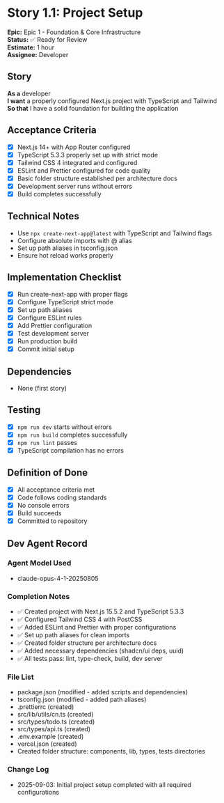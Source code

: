 # Story 1.1: Project Setup

**Epic:** Epic 1 - Foundation & Core Infrastructure  
**Status:** ✅ Ready for Review  
**Estimate:** 1 hour  
**Assignee:** Developer

## Story

**As a** developer  
**I want** a properly configured Next.js project with TypeScript and Tailwind  
**So that** I have a solid foundation for building the application

## Acceptance Criteria

- [x] Next.js 14+ with App Router configured
- [x] TypeScript 5.3.3 properly set up with strict mode
- [x] Tailwind CSS 4 integrated and configured
- [x] ESLint and Prettier configured for code quality
- [x] Basic folder structure established per architecture docs
- [x] Development server runs without errors
- [x] Build completes successfully

## Technical Notes

- Use `npx create-next-app@latest` with TypeScript and Tailwind flags
- Configure absolute imports with @ alias
- Set up path aliases in tsconfig.json
- Ensure hot reload works properly

## Implementation Checklist

- [x] Run create-next-app with proper flags
- [x] Configure TypeScript strict mode
- [x] Set up path aliases
- [x] Configure ESLint rules
- [x] Add Prettier configuration
- [x] Test development server
- [x] Run production build
- [x] Commit initial setup

## Dependencies

- None (first story)

## Testing

- [x] `npm run dev` starts without errors
- [x] `npm run build` completes successfully
- [x] `npm run lint` passes
- [x] TypeScript compilation has no errors

## Definition of Done

- [x] All acceptance criteria met
- [x] Code follows coding standards
- [x] No console errors
- [x] Build succeeds
- [x] Committed to repository

## Dev Agent Record

### Agent Model Used

- claude-opus-4-1-20250805

### Completion Notes

- ✅ Created project with Next.js 15.5.2 and TypeScript 5.3.3
- ✅ Configured Tailwind CSS 4 with PostCSS
- ✅ Added ESLint and Prettier with proper configurations
- ✅ Set up path aliases for clean imports
- ✅ Created folder structure per architecture docs
- ✅ Added necessary dependencies (shadcn/ui deps, uuid)
- ✅ All tests pass: lint, type-check, build, dev server

### File List

- package.json (modified - added scripts and dependencies)
- tsconfig.json (modified - added path aliases)
- .prettierrc (created)
- src/lib/utils/cn.ts (created)
- src/types/todo.ts (created)
- src/types/api.ts (created)
- .env.example (created)
- vercel.json (created)
- Created folder structure: components, lib, types, tests directories

### Change Log

- 2025-09-03: Initial project setup completed with all required configurations
